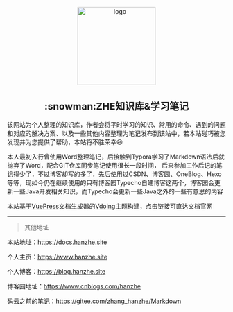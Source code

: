 <p align="center"><a href="https://xugaoyi.com/" target="_blank" rel="noopener noreferrer"><img width="180" src="https://fastly.jsdelivr.net/gh/xugaoyi/image_store/blog/20200409124835.png" alt="logo"></a></p>


<h2 align="center" style="font-size: 22px">:snowman:ZHE知识库&学习笔记</h2>

该网站为个人整理的知识库，作者会将平时学习的知识、常用的命令、遇到的问题和对应的解决方案、以及一些其他内容整理为笔记发布到该站中，若本站碰巧被您发现并为您提供了帮助，本站将不胜荣幸:laughing:

本人最初入行曾使用Word整理笔记，后接触到Typora学习了Markdown语法后就抛弃了Word，配合GIT仓库同步笔记使用很长一段时间， 后来参加工作后记的笔记得少了，不过博客却写的多了，先后使用过CSDN、博客园、OneBlog、Hexo等等，现如今仍在继续使用的只有博客园Typecho自建博客这两个，博客园会更新一些Java开发相关知识，而Typecho会更新一些Java之外的一些有意思的内容

本站基于[VuePress](https://vuepress.vuejs.org)文档生成器的[Vdoing](https://lemotu.com)主题构建，点击链接可直达文档官网

---

> 其他地址

本站地址：https://docs.hanzhe.site

个人主页：https://www.hanzhe.site

个人博客：https://blog.hanzhe.site

博客园地址：https://www.cnblogs.com/hanzhe

码云之前的笔记：https://gitee.com/zhang_hanzhe/Markdown